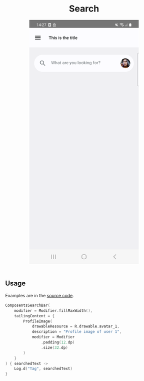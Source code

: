 <h1 align="center">Search</h1>

<div align="center">
  <img src="../docs/../images/search.png" alt="Toolbar with overflow menu items" width=350>
</div>
<br>

## Usage

Examples are in the [source code](../../example/src/main/java/bluevelvet/composents/example).

```kotlin
ComposentsSearchBar(
    modifier = Modifier.fillMaxWidth(),
    tailingContent = {
        ProfileImage(
            drawableResource = R.drawable.avatar_1,
            description = "Profile image of user 1",
            modifier = Modifier
                .padding(12.dp)
                .size(32.dp)
        )
    }
) { searchedText ->
    Log.d("Tag", searchedText)
}
```
